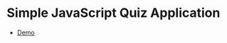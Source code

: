 # Simple JavaScript Quiz Application

<ul>
<li><a href="https://manjunath5496.github.io/html-quiz/index.html">Demo</a></li>
</ul>
